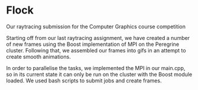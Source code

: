 # Flock
Our raytracing submission for the Computer Graphics course competition

Starting off from our last raytracing assignment, we have created a number of new frames using the Boost implementation of MPI on the Peregrine cluster. Following that, we assembled our frames into gifs in an attempt to create smooth animations.

In order to parallelise the tasks, we implemented the MPI in our main.cpp, so in its current state it can only be run on the cluster with the Boost module loaded. We used bash scripts to submit jobs and create frames.
